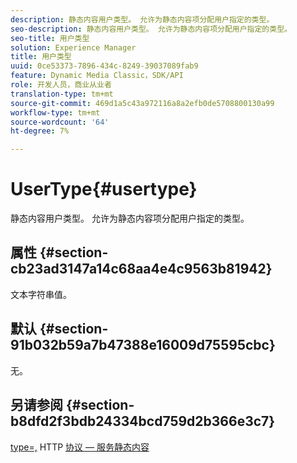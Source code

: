 ```yaml
---
description: 静态内容用户类型。 允许为静态内容项分配用户指定的类型。
seo-description: 静态内容用户类型。 允许为静态内容项分配用户指定的类型。
seo-title: 用户类型
solution: Experience Manager
title: 用户类型
uuid: 0ce53373-7896-434c-8249-39037089fab9
feature: Dynamic Media Classic，SDK/API
role: 开发人员，商业从业者
translation-type: tm+mt
source-git-commit: 469d1a5c43a972116a8a2efb0de5708800130a99
workflow-type: tm+mt
source-wordcount: '64'
ht-degree: 7%

---
```



# UserType{#usertype}

静态内容用户类型。 允许为静态内容项分配用户指定的类型。

## 属性 {#section-cb23ad3147a14c68aa4e4c9563b81942}

文本字符串值。

## 默认 {#section-91b032b59a7b47388e16009d75595cbc}

无。

## 另请参阅 {#section-b8dfd2f3bdb24334bcd759d2b366e3c7}

[type=,](/help/aem-is-ir-api/is-api/http-ref/image-serving-api-ref/c-http-protocol-reference/c-command-reference/r-type.md) HTTP [协议 — 服务静态内容](/help/aem-is-ir-api/is-api/http-ref/image-serving-api-ref/c-http-protocol-reference/c-syntax-and-features/r-serving-static-non-image-content.md)
